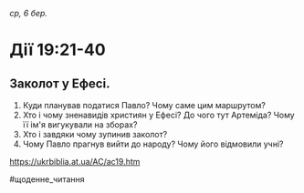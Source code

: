 
_ср, 6 бер._

# Дії 19:21-40

## Заколот у Ефесі.
1. Куди планував податися Павло? Чому саме цим маршрутом?
2. Хто і чому зненавидів християн у Ефесі? До чого тут Артеміда? Чому її ім'я вигукували на зборах?
3. Хто і завдяки чому зупинив заколот?
4. Чому Павло прагнув вийти до народу? Чому його відмовили учні?

https://ukrbiblia.at.ua/AC/ac19.htm 

#щоденне_читання
